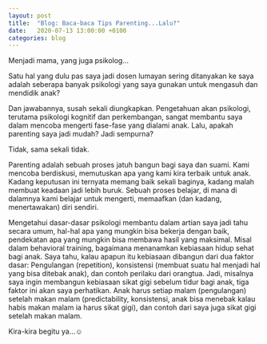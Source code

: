 ```yaml
---
layout: post
title:  "Blog: Baca-baca Tips Parenting...Lalu?"
date:   2020-07-13 13:00:00 +0100
categories: blog
---
```


Menjadi mama, yang juga psikolog…

Satu hal yang dulu pas saya jadi dosen lumayan sering ditanyakan ke saya adalah seberapa banyak psikologi yang saya gunakan untuk mengasuh dan mendidik anak?

Dan jawabannya, susah sekali diungkapkan. Pengetahuan akan psikologi, terutama psikologi kognitif dan perkembangan, sangat membantu saya dalam mencoba mengerti fase-fase yang dialami anak. Lalu, apakah parenting saya jadi mudah? Jadi sempurna?

Tidak, sama sekali tidak.

Parenting adalah sebuah proses jatuh bangun bagi saya dan suami. Kami mencoba berdiskusi, memutuskan apa yang kami kira terbaik untuk anak. Kadang keputusan ini ternyata memang baik sekali baginya, kadang malah membuat keadaan jadi lebih buruk. Sebuah proses belajar, di mana di dalamnya kami belajar untuk mengerti, memaafkan (dan kadang, menertawakan) diri sendiri.

Mengetahui dasar-dasar psikologi membantu dalam artian saya jadi tahu secara umum, hal-hal apa yang mungkin bisa bekerja dengan baik, pendekatan apa yang mungkin bisa membawa hasil yang maksimal. Misal dalam behavioral training, bagaimana menanamkan kebiasaan hidup sehat bagi anak. Saya tahu, kalau apapun itu kebiasaan dibangun dari dua faktor dasar: Pengulangan (repetition), konsistensi (membuat suatu hal menjadi hal yang bisa ditebak anak), dan contoh perilaku dari orangtua. Jadi, misalnya saya ingin membangun kebiasaan sikat gigi sebelum tidur bagi anak, tiga faktor ini akan saya perhatikan. Anak harus setiap malam (pengulangan) setelah makan malam (predictability, konsistensi, anak bisa menebak kalau habis makan malam ia harus sikat gigi), dan contoh dari saya juga sikat gigi setelah makan malam.

Kira-kira begitu ya…☺
